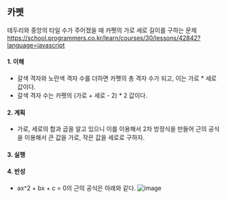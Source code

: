 ## 카펫
테두리와 중앙의 타일 수가 주어졌을 때 카펫의 가로 세로 길이를 구하는 문제
https://school.programmers.co.kr/learn/courses/30/lessons/42842?language=javascript

#### 1. 이해
- 갈색 격자와 노란색 격자 수를 더하면 카펫의 총 격자 수가 되고, 이는 가로 * 세로 값이다.
- 갈색 격자 수는 카펫의 (가로 + 세로 - 2) * 2 값이다.

#### 2. 계획
- 가로, 세로의 합과 곱을 알고 있으니 이를 이용해서 2차 방정식을 만들어 근의 공식을 이용해서 큰 값을 가로, 작은 값을 세로로 구하자.

#### 3. 실행

#### 4. 반성
- ax^2 + bx + c = 0의 근의 공식은 아래와 같다.
![image](https://user-images.githubusercontent.com/96414086/209590326-6009d007-a6b6-45c4-b54b-16b7b5027ce9.png)
